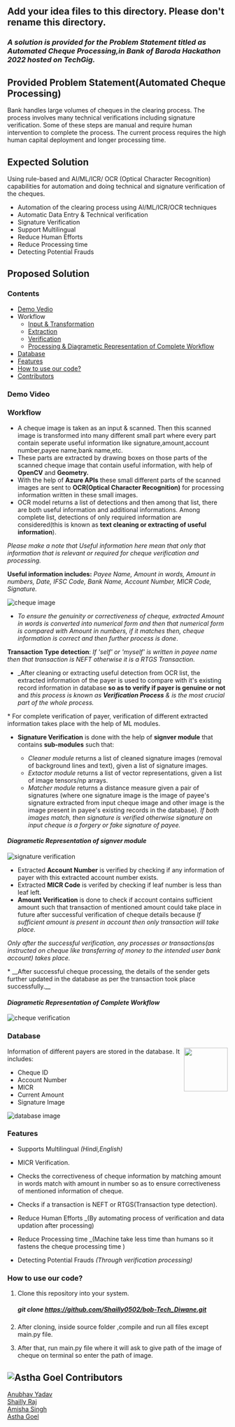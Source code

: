 ## Add your idea files to this directory. Please don't rename this directory.


### _A solution is provided for the Problem Statement titled as Automated Cheque Processing,in Bank of Baroda Hackathon 2022 hosted on TechGig._

## Provided Problem Statement(Automated Cheque Processing)

Bank handles large volumes of cheques in the clearing process. The process involves many technical verifications including signature verification. Some of these steps are manual and require human intervention to complete the process. The current process requires the high human capital deployment and longer processing time.

## Expected Solution

Using rule-based and AI/ML/ICR/ OCR (Optical Character Recognition) capabilities for automation and doing technical and signature verification of the cheques.
* Automation of the clearing process using AI/ML/ICR/OCR techniques
* Automatic Data Entry & Technical verification
* Signature Verification
* Support Multilingual
* Reduce Human Efforts
* Reduce Processing time
* Detecting Potential Frauds

## Proposed Solution

### Contents
* <a href="#1"> Demo Vedio </a>
*  Workflow
    *  <a href="#2"> Input & Transformation </a>
    * <a href="#3"> Extraction </a>
    * <a href="#4">Verification </a>
    * <a href="#5"> Processing & Diagrametic Representation of Complete Workflow </a>
* <a href="#7"> Database </a>
* <a href="#8"> Features </a>
* <a href="#9"> How to use our code? </a>
* <a href="#10"> Contributors </a>


### Demo Video <a id="1"> 

</a>

### Workflow 

* <a id="2"> A cheque image is taken as an input & scanned. Then this scanned image is transformed into many different small part where every part contain seperate useful information like signature,amount,account number,payee name,bank name,etc. 
* These parts are extracted by drawing boxes on those parts of the scanned cheque image that contain useful information, with help of __OpenCV__ and __Geometry.__
* With the help of __Azure APIs__ these small different parts of the scanned images are sent to __OCR(Optical Character Recognition)__ for  processing information written in these small images. </a>
* <a id="3"> OCR model returns a list of detections and then among that list, there are both useful information and additional informations. Among complete list, detections of only required information are considered(this is  known as __text cleaning or extracting of useful information__).

_Please make a note that Useful information here mean that only that information that is relevant or required for cheque verification and processing._

__Useful information includes:__   _Payee Name, Amount in words, Amount in numbers, Date, IFSC Code, Bank Name, Account Number, MICR Code, Signature._

![cheque image](https://github.com/Shailly0502/Tech-Diwane/blob/f6b6ac386f94a1ac83bbad23283a2805e63eccee/cheque.jpeg)
  
* _To ensure the genuinity or correctiveness of cheque, extracted Amount in words is converted into numerical form and then that numerical form is compared with Amount in numbers, if it matches then, cheque information is correct and then further process is done_.

 __Transaction Type detection__: _If 'self' or 'myself' is written in payee name then that transaction is NEFT otherwise it is a RTGS Transaction._

*  _After cleaning or extracting useful detection from OCR list, the extracted information of the payer is used to compare with it's existing record information in database __so as to verify if payer is genuine or not__ and _this process is known as __Verification Process__ & is the most crucial part of the whole process._
 </a>
 
 <a id="4">
* For complete verification of payer, verification of different extracted information takes place with the help of ML modules.

  * __Signature Verification__ is done with the help of __signver module__ that contains __sub-modules__ such that:
 
    * _Cleaner module_ returns a list of cleaned signature images (removal of background lines and text), given a list of signature images.
    * _Extactor module_ returns a list of vector representations, given a list of image tensors/np arrays.
    * _Matcher module_ returns a distance measure given a pair of signatures (where one signature image is the image of payee's signature extracted from input cheque image and other image is the image present in payee's existing records in the database). _If both images match, then signature is verified otherwise signature on input cheque is a forgery or fake signature of payee._

   #### _Diagrametic Representation of signver module_

  ![signature verification](https://raw.githubusercontent.com/fastforwardlabs/signver/main/docs/images/signature_pipeline.png)
  
   * Extracted __Account Number__ is verified by checking if any information of payer with this extracted account number exists.
   * Extracted __MICR Code__ is verifed by checking if leaf number is less than leaf left.
   * __Amount Verification__ is done to check if account contains sufficient amount such that transaction of mentioned amount could take place in future after successful verification of cheque details because _If sufficient amount is present in account then only transaction will take place._

 _Only after the successful verification, any processes or transactions(as instructed on cheque like transferring of money to the intended user bank account) takes place._
 
 </a>
 
 <a id="5">
* __After successful cheque processing, the details of the sender gets further updated in the database as per the transaction took place successfully.__
 
 #### _Diagrametic Representation of Complete Workflow_ 

![cheque verification](https://github.com/Shailly0502/Tech-Diwane/blob/69f23f6342bee3c180b161ec4146ce7174276da8/astha.png) 
 
 </a>

### Database <a id="7">

 <p> <img align="right" width="100" height="100" src="https://www.google.com/imgres?imgurl=https://cdn-icons-png.flaticon.com/512/1265/1265529.png&imgrefurl=https://www.flaticon.com/free-icon/database_1265529&tbnid=D-7EuKDz9R2fuM&vet=1&docid=JihU-JzpCwHkOM&w=512&h=512&itg=1&hl=en-US&source=sh/x/im">  
Information of different payers are stored in the database. 
It includes:
   <ul> <li> Cheque ID </li>
      <li>  Account Number </li> 
      <li> MICR </li> 
   <li> Current Amount </li>
 <li> Signature Image </li> </ul> </p>

![database image](https://github.com/Shailly0502/Tech-Diwane/blob/b4fef312819a8182b7e3c97a19e105d2d96ccf4f/database.png)
  
  </a>

### Features <a id="8">

* Supports Multilingual _(Hindi,English)_
* MICR Verification.
* Checks the correctiveness of cheque information by matching amount in words match with amount in number so as to ensure correctiveness of mentioned information of cheque.
* Checks if a transaction is NEFT or RTGS(Transaction type detection).
* Reduce Human Efforts _(By automating process of verification and data updation after processing)
* Reduce Processing time _(Machine take less time than humans so it fastens the cheque processing time )
* Detecting Potential Frauds _(Through verification processing)_
  
  </a>

### How to use our code? <a id="9">

1. Clone this repository into your system. 
   ##### git clone https://github.com/Shailly0502/bob-Tech_Diwane.git
  
2. After cloning, inside source folder ,compile and run all files except main.py file.
3. After that, run main.py file where it will ask to give path of the image of cheque on terminal so enter the path of image.

</a>

## ![Astha Goel](https://github.com/Shailly0502/Tech-Diwane/blob/53fcb5541b217690c2a02b5b561e2807928a3f96/l.png) Contributors <a id="10">

<a href=""> Anubhav Yadav </a> <br>
<a href="https://www.linkedin.com/in/shailly-r-78562a212"> Shailly Raj </a> <br>
 <a href ="https://www.linkedin.com/in/amisha-s-a56329200"> Amisha Singh </a> <br>
<a href="https://www.linkedin.com/in/goel-astha"> Astha Goel
  
  </a>
